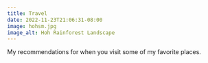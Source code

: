 ```yaml
---
title: Travel
date: 2022-11-23T21:06:31-08:00
image: hohsm.jpg
image_alt: Hoh Rainforest Landscape
---
```


My recommendations for when you visit some of my favorite places.
